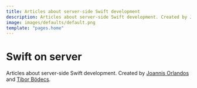 ```yaml
---
title: Articles about server-side Swift development
description: Articles about server-side Swift development. Created by Joannis Orlandos and Tibor Bödecs.
image: images/defaults/default.png
template: "pages.home"
---
```


# Swift on server

Articles about server-side Swift development. Created by [Joannis Orlandos](/blog/authors/joannis-orlandos/) and [Tibor Bödecs](/blog/authors/tibor-bodecs/).
